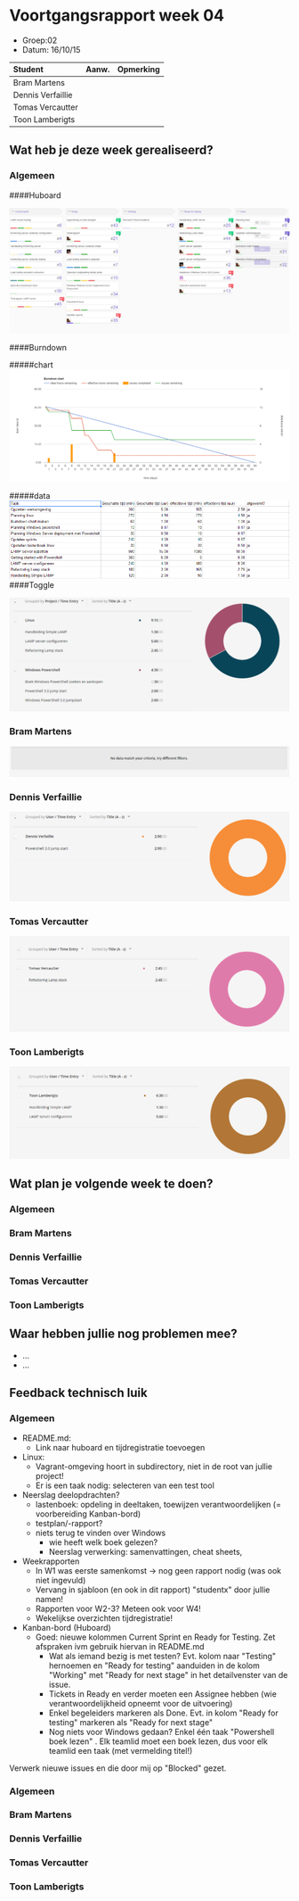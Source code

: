 # Voortgangsrapport week 04

* Groep:02
* Datum: 16/10/15

| Student  | Aanw. | Opmerking |
| :---     | :---  | :---      |
| Bram Martens |       |           |
| Dennis Verfaillie |       |           |
| Tomas Vercautter |       |           |
| Toon Lamberigts |       |           |

## Wat heb je deze week gerealiseerd?

### Algemeen

####Huboard

![alt Huboard](images/huboard/week04.png)

####Burndown

#####chart
![alt burndownChart](images/week04/burndown/chart.png)

#####data
![alt burndownChart](images/week04/burndown/tasks.png)
####Toggle

![alt tasks](images/week04/tasks.png)

### Bram Martens

![alt Bram](images/week04/bram.PNG)

### Dennis Verfaillie

![alt Dennis](images/week04/dennis.png)

### Tomas Vercautter

![alt Tomas](images/week04/tomas.png)

### Toon Lamberigts

![alt Toon](images/week04/toon.png)

## Wat plan je volgende week te doen?

### Algemeen
### Bram Martens
### Dennis Verfaillie
### Tomas Vercautter
### Toon Lamberigts

## Waar hebben jullie nog problemen mee?

* ...
* ...

## Feedback technisch luik

### Algemeen

* README.md:
    * Link naar huboard en tijdregistratie toevoegen
* Linux:
    * Vagrant-omgeving hoort in subdirectory, niet in de root van jullie project!
    * Er is een taak nodig: selecteren van een test tool
* Neerslag deelopdrachten?
    * lastenboek: opdeling in deeltaken, toewijzen verantwoordelijken (= voorbereiding Kanban-bord)
    * testplan/-rapport?
    * niets terug te vinden over Windows
        * wie heeft welk boek gelezen?
        * Neerslag verwerking: samenvattingen, cheat sheets, 
* Weekrapporten
    * In W1 was eerste samenkomst -> nog geen rapport nodig (was ook niet ingevuld)
    * Vervang in sjabloon (en ook in dit rapport) "studentx" door jullie namen!
    * Rapporten voor W2-3? Meteen ook voor W4!
    * Wekelijkse overzichten tijdregistratie!
* Kanban-bord (Huboard)
    * Goed: nieuwe kolommen Current Sprint en Ready for Testing. Zet afspraken ivm gebruik hiervan in README.md
        * Wat als iemand bezig is met testen? Evt. kolom naar "Testing" hernoemen en "Ready for testing" aanduiden in de kolom "Working" met "Ready for next stage" in het detailvenster van de issue.
      * Tickets in Ready en verder moeten een Assignee hebben (wie verantwoordelijkheid opneemt voor de uitvoering)
      * Enkel begeleiders markeren als Done. Evt. in kolom "Ready for testing" markeren als "Ready for next stage"
      * Nog niets voor Windows gedaan? Enkel één taak "Powershell boek lezen" . Elk teamlid moet een boek lezen, dus voor elk teamlid een taak (met vermelding titel!)

Verwerk nieuwe issues en die door mij op "Blocked" gezet.

### Algemeen
### Bram Martens
### Dennis Verfaillie
### Tomas Vercautter
### Toon Lamberigts


